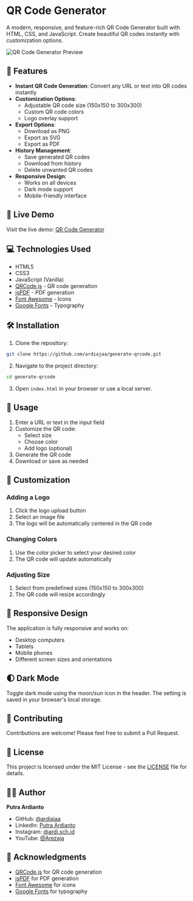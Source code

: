 # QR Code Generator

A modern, responsive, and feature-rich QR Code Generator built with HTML, CSS, and JavaScript. Create beautiful QR codes instantly with customization options.

![QR Code Generator Preview](https://qr-codee-generate.vercel.app/icon.png)

## 🌟 Features

- **Instant QR Code Generation**: Convert any URL or text into QR codes instantly
- **Customization Options**:
  - Adjustable QR code size (150x150 to 300x300)
  - Custom QR code colors
  - Logo overlay support
- **Export Options**:
  - Download as PNG
  - Export as SVG
  - Export as PDF
- **History Management**:
  - Save generated QR codes
  - Download from history
  - Delete unwanted QR codes
- **Responsive Design**:
  - Works on all devices
  - Dark mode support
  - Mobile-friendly interface

## 🚀 Live Demo

Visit the live demo: [QR Code Generator](https://qr-codee-generate.vercel.app/)

## 💻 Technologies Used

- HTML5
- CSS3
- JavaScript (Vanilla)
- [QRCode.js](https://github.com/davidshimjs/qrcodejs) - QR code generation
- [jsPDF](https://github.com/parallax/jsPDF) - PDF generation
- [Font Awesome](https://fontawesome.com/) - Icons
- [Google Fonts](https://fonts.google.com/) - Typography

## 🛠️ Installation

1. Clone the repository:
```bash
git clone https://github.com/ardiajaa/generate-qrcode.git
```

2. Navigate to the project directory:
```bash
cd generate-qrcode
```

3. Open `index.html` in your browser or use a local server.

## 📝 Usage

1. Enter a URL or text in the input field
2. Customize the QR code:
   - Select size
   - Choose color
   - Add logo (optional)
3. Generate the QR code
4. Download or save as needed

## 🔧 Customization

### Adding a Logo
1. Click the logo upload button
2. Select an image file
3. The logo will be automatically centered in the QR code

### Changing Colors
1. Use the color picker to select your desired color
2. The QR code will update automatically

### Adjusting Size
1. Select from predefined sizes (150x150 to 300x300)
2. The QR code will resize accordingly

## 📱 Responsive Design

The application is fully responsive and works on:
- Desktop computers
- Tablets
- Mobile phones
- Different screen sizes and orientations

## 🌓 Dark Mode

Toggle dark mode using the moon/sun icon in the header. The setting is saved in your browser's local storage.

## 🤝 Contributing

Contributions are welcome! Please feel free to submit a Pull Request.

## 📄 License

This project is licensed under the MIT License - see the [LICENSE](LICENSE) file for details.

## 👨‍💻 Author

**Putra Ardianto**
- GitHub: [@ardiajaa](https://github.com/ardiajaa)
- LinkedIn: [Putra Ardianto](https://linkedin.com/in/putra-ardianto)
- Instagram: [@ardi.sch.id](https://instagram.com/ardi.sch.id)
- YouTube: [@Arezaja](https://youtube.com/@Arezaja)

## 🙏 Acknowledgments

- [QRCode.js](https://github.com/davidshimjs/qrcodejs) for QR code generation
- [jsPDF](https://github.com/parallax/jsPDF) for PDF generation
- [Font Awesome](https://fontawesome.com/) for icons
- [Google Fonts](https://fonts.google.com/) for typography
